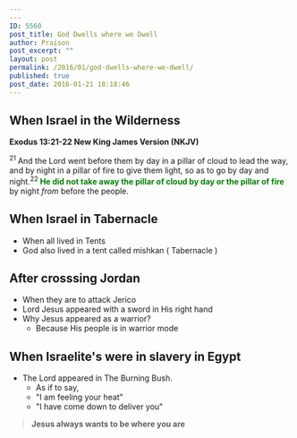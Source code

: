 ```yaml
---
---
ID: 5560
post_title: God Dwells where we Dwell
author: Praison
post_excerpt: ""
layout: post
permalink: /2016/01/god-dwells-where-we-dwell/
published: true
post_date: 2016-01-21 18:18:46
---
```

<h2><strong>When Israel in the Wilderness </strong></h2>
<strong><span class="passage-display-bcv">Exodus 13:21-22
</span><span class="passage-display-version">New King James Version (NKJV)</span></strong>

<span id="en-NKJV-1889" class="text Exod-13-21"><sup class="versenum">21 </sup>And the <span class="small-caps">Lord</span> went before them by day in a pillar of cloud to lead the way, and by night in a pillar of fire to give them light, so as to go by day and night.</span><span id="en-NKJV-1890" class="text Exod-13-22"><sup class="versenum">22 </sup><span style="color: #008000;"><strong>He did not take away the pillar of cloud by day or the pillar of fire</strong></span> by night <i>from</i> before the people.</span>
<h2><strong>When Israel in Tabernacle</strong></h2>
<ul>
	<li>When all lived in Tents</li>
	<li>God also lived in a tent called mishkan ( Tabernacle )</li>
</ul>
<h2><strong>After crosssing Jordan</strong></h2>
<ul>
	<li>When they are to attack Jerico</li>
	<li>Lord Jesus appeared with a sword in His right hand</li>
	<li>Why Jesus appeared as a warrior?
<ul>
	<li>Because His people is in warrior mode</li>
</ul>
</li>
</ul>
<h2><strong>When Israelite's were in slavery in Egypt</strong></h2>
<ul>
	<li>The Lord appeared in The Burning Bush.
<ul>
	<li>As if to say,</li>
	<li>"I am feeling your heat"</li>
	<li>"I have come down to deliver you"</li>
</ul>
</li>
</ul>
<blockquote><strong>Jesus always wants to be where you are</strong></blockquote>